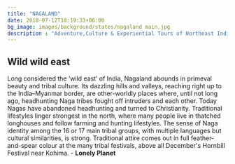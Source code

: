 ```yaml
---
title: "NAGALAND"
date: 2018-07-12T18:19:33+06:00
bg_image: images/background/states/nagaland main.jpg
description : "Adventure,Culture & Experiential Tours of Northeast India"
---
```


## Wild wild east

Long considered the ‘wild east’ of India, Nagaland abounds in primeval beauty and tribal culture. Its dazzling hills and valleys, reaching right up to the India–Myanmar border, are other-worldly places where, until not long ago, headhunting Naga tribes fought off intruders and each other. Today Nagas have abandoned headhunting and turned to Christianity. Traditional lifestyles linger strongest in the north, where many people live in thatched longhouses and follow farming and hunting lifestyles. The sense of Naga identity among the 16 or 17 main tribal groups, with multiple languages but cultural similarities, is strong. Traditional attire comes out in full feather-and-spear colour at the many tribal festivals, above all December's Hornbill Festival near Kohima. - **Lonely Planet**